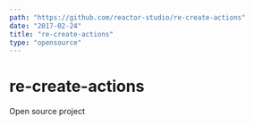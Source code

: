 ```yaml
---
path: "https://github.com/reactor-studio/re-create-actions"
date: "2017-02-24"
title: "re-create-actions"
type: "opensource"
---
```


# re-create-actions

Open source project
